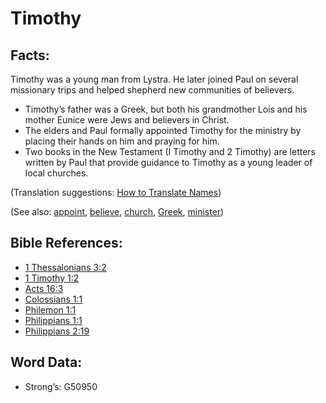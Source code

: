 # Timothy

## Facts:

Timothy was a young man from Lystra. He later joined Paul on several missionary trips and helped shepherd new communities of believers.

* Timothy’s father was a Greek, but both his grandmother Lois and his mother Eunice were Jews and believers in Christ.
* The elders and Paul formally appointed Timothy for the ministry by placing their hands on him and praying for him.
* Two books in the New Testament (I Timothy and 2 Timothy) are letters written by Paul that provide guidance to Timothy as a young leader of local churches.

(Translation suggestions: [How to Translate Names](rc://en/ta/man/translate/translate-names))

(See also: [appoint](../kt/appoint.md), [believe](../kt/believe.md), [church](../kt/church.md), [Greek](../names/greek.md), [minister](../kt/minister.md))

## Bible References:

* [1 Thessalonians 3:2](rc://en/tn/help/1th/03/02)
* [1 Timothy 1:2](rc://en/tn/help/1ti/01/02)
* [Acts 16:3](rc://en/tn/help/act/16/03)
* [Colossians 1:1](rc://en/tn/help/col/01/01)
* [Philemon 1:1](rc://en/tn/help/phm/01/01)
* [Philippians 1:1](rc://en/tn/help/php/01/01)
* [Philippians 2:19](rc://en/tn/help/php/02/19)

## Word Data:

* Strong’s: G50950
